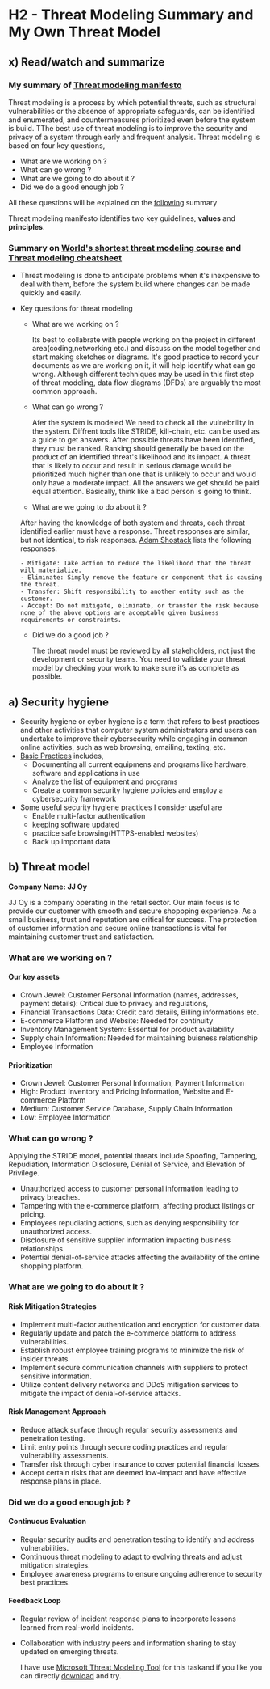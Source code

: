 # H2 - Threat Modeling Summary and My Own Threat Model

## x) Read/watch and summarize

### My summary of [Threat modeling manifesto](https://www.threatmodelingmanifesto.org/)

Threat modeling is a process by which potential threats, such as structural vulnerabilities or the absence of appropriate safeguards, can be identified and enumerated, and countermeasures prioritized even before the system is build. TThe best use of threat modeling is to improve the security and privacy of a system through early and frequent analysis. Threat modeling is based on four key questions,
* What are we working on ?
* What can go wrong ?
* What are we going to do about it ?
* Did we do a good enough job ?

All these questions will be explained on the [following](https://github.com/bishwasghimire22/mymarkdownexecrise/blob/main/h2-shouldTerowearahelmet.md#summary-on-worlds-shortest-threat-modeling-course) summary

Threat modeling manifesto identifies two key guidelines, **values** and **principles**.

### Summary on [World's shortest threat modeling course](https://www.youtube.com/playlist?list=PLCVhBqLDKoOOZqKt74QI4pbDUnXSQo0nf) and [Threat modeling cheatsheet](https://cheatsheetseries.owasp.org/cheatsheets/Threat_Modeling_Cheat_Sheet.html)

* Threat modeling is done to anticipate problems when it's inexpensive to deal with them, before the system build where changes can be made quickly and easily.
* Key questions for threat modeling
  
  - What are we working on ?
    
      Its best to collabrate with people working on the project in different area(coding,networking etc.) and discuss on the model together and start making sketches or diagrams. It's good practice to record your documents as we are working on it, it will help identify what can go wrong. Although different techniques may be used in this first step of threat modeling, data flow diagrams (DFDs) are arguably the most common approach.
    
  - What can go wrong ?
    
     Afer the system is modeled We need to check all the vulnebrility in the system. Diffrent tools like STRIDE, kill-chain, etc. can be used as a guide to get answers. After possible threats have been identified, they must be ranked. Ranking should generally be based on the product of an identified threat's likelihood and its impact. A threat that is likely to occur and result in serious damage would be prioritized much higher than one that is unlikely to occur and would only have a moderate impact. All the answers we get should be paid equal attention. Basically, think like a bad person is going to think.
    
  - What are we going to do about it ?

   After having the knowledge of both system and threats, each threat identified earlier must have a response. Threat responses are similar, but not identical, to risk responses. [Adam Shostack](https://shostack.org/resources/threat-modeling) lists the following responses:

      - Mitigate: Take action to reduce the likelihood that the threat will materialize.
      - Eliminate: Simply remove the feature or component that is causing the threat.
      - Transfer: Shift responsibility to another entity such as the customer.
      - Accept: Do not mitigate, eliminate, or transfer the risk because none of the above options are acceptable given business requirements or constraints.

  - Did we do a good job ?
    
    The threat model must be reviewed by all stakeholders, not just the development or security teams. You need to validate your threat model by checking your work to make sure it’s as complete as possible.

## a) Security hygiene

* Security hygiene or cyber hygiene is a term that refers to best practices and other activities that computer system administrators and users can undertake to improve their cybersecurity while engaging in common online activities, such as web browsing, emailing, texting, etc.
* [Basic Practices](https://www.digitalguardian.com/blog/what-cyber-hygiene-definition-cyber-hygiene-benefits-best-practices-and-more) includes,
    -  Documenting all current equipmens and programs like hardware, software and applications in use
    -  Analyze the list of equipment and programs
    -  Create a common security hygiene policies and employ a cybersecurity framework 
* Some useful security hygiene practices I consider useful are
    - Enable multi-factor authentication
    - keeping software updated
    - practice safe browsing(HTTPS-enabled websites)
    - Back up important data
 
## b) Threat model

**Company Name: JJ Oy**

  JJ Oy is a company operating in the retail sector. Our main focus is to provide our customer with smooth and secure shoppping experience.  As a small business, trust and reputation are critical for success. The protection of customer information and secure online transactions is vital for maintaining customer trust and satisfaction.

  ### What are we working on ?
  
#### Our key assets

* Crown Jewel: Customer Personal Information (names, addresses, payment details): Critical due to privacy and regulations,
* Financial Transactions Data: Credit card details, Billing informations etc.
* E-commerce Platform and Website: Needed for continuity
* Inventory Management System: Essential for product availability
* Supply chain Information: Needed for maintaining buisness relationship
* Employee Information

#### Prioritization

* Crown Jewel: Customer Personal Information, Payment Information
* High: Product Inventory and Pricing Information, Website and E-commerce Platform
* Medium: Customer Service Database, Supply Chain Information
* Low: Employee Information





### What can go wrong ?

Applying the STRIDE model, potential threats include Spoofing, Tampering, Repudiation, Information Disclosure, Denial of Service, and Elevation of Privilege.

* Unauthorized access to customer personal information leading to privacy breaches.
* Tampering with the e-commerce platform, affecting product listings or pricing.
* Employees repudiating actions, such as denying responsibility for unauthorized access.
* Disclosure of sensitive supplier information impacting business relationships.
* Potential denial-of-service attacks affecting the availability of the online shopping platform.

### What are we going to do about it ?

#### Risk Mitigation Strategies

* Implement multi-factor authentication and encryption for customer data.
* Regularly update and patch the e-commerce platform to address vulnerabilities.
* Establish robust employee training programs to minimize the risk of insider threats.
* Implement secure communication channels with suppliers to protect sensitive information.
* Utilize content delivery networks and DDoS mitigation services to mitigate the impact of denial-of-service attacks.


#### Risk Management Approach

* Reduce attack surface through regular security assessments and penetration testing.
* Limit entry points through secure coding practices and regular vulnerability assessments.
* Transfer risk through cyber insurance to cover potential financial losses.
* Accept certain risks that are deemed low-impact and have effective response plans in place.

### Did we do a good enough job ?

#### Continuous Evaluation

* Regular security audits and penetration testing to identify and address vulnerabilities.
* Continuous threat modeling to adapt to evolving threats and adjust mitigation strategies.
* Employee awareness programs to ensure ongoing adherence to security best practices.


#### Feedback Loop

* Regular review of incident response plans to incorporate lessons learned from real-world incidents.
* Collaboration with industry peers and information sharing to stay updated on emerging threats.










   I have use [Microsoft Threat Modeling Tool](https://learn.microsoft.com/en-us/azure/security/develop/threat-modeling-tool) for this taskand if you like you can directly [download](https://aka.ms/threatmodelingtool) and try.

  
  

     
      
    
  
